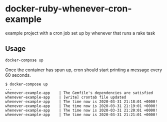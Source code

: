 # docker-ruby-whenever-cron-example

example project with a cron job set up by whenever that runs a rake task

## Usage

```bash
docker-compose up
```

Once the container has spun up, cron should start printing a message every 60 seconds.

```
$ docker-compose up
...
whenever-example-app    | The Gemfile's dependencies are satisfied
whenever-example-app    | [write] crontab file updated
whenever-example-app    | The time now is 2020-03-31 21:18:01 +0000!
whenever-example-app    | The time now is 2020-03-31 21:19:01 +0000!
whenever-example-app    | The time now is 2020-03-31 21:20:01 +0000!
whenever-example-app    | The time now is 2020-03-31 21:21:01 +0000!
```
